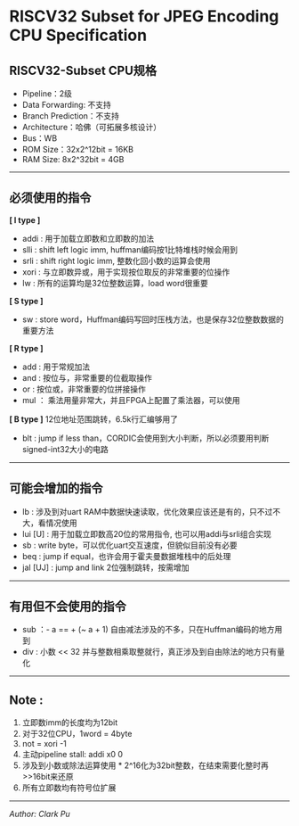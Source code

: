
# RISCV32 Subset for JPEG Encoding CPU Specification

## RISCV32-Subset CPU规格
- Pipeline：2级
- Data Forwarding: 不支持
- Branch Prediction：不支持
- Architecture：哈佛（可拓展多核设计）
- Bus：WB
- ROM Size：32x2^12bit = 16KB
- RAM Size:  8x2^32bit =  4GB
---

## 必须使用的指令
**[ I type ]**
- addi   :  用于加载立即数和立即数的加法
- slli   :  shift left logic imm, huffman编码按1比特堆栈时候会用到
- srli   :  shift right logic imm, 整数化回小数的运算会使用
- xori   :  与立即数异或，用于实现按位取反的非常重要的位操作
- lw     :  所有的运算均是32位整数运算，load word很重要

**[ S type ]**
- sw     :  store word，Huffman编码写回时压栈方法，也是保存32位整数数据的重要方法

**[ R type ]**
- add    :  用于常规加法
- and    :  按位与，非常重要的位截取操作
- or     :  按位或，非常重要的位拼接操作
- mul    ： 乘法用量非常大，并且FPGA上配置了乘法器，可以使用

**[ B type ]** 12位地址范围跳转，6.5k行汇编够用了
- blt    :  jump if less than，CORDIC会使用到大小判断，所以必须要用判断signed-int32大小的电路

---

## 可能会增加的指令
- lb       : 涉及到对uart RAM中数据快速读取，优化效果应该还是有的，只不过不大，看情况使用
- lui [U]  : 用于加载立即数高20位的常用指令, 也可以用addi与srli组合实现
- sb       : write byte，可以优化uart交互速度，但貌似目前没有必要
- beq      : jump if equal，也许会用于霍夫曼数据堆栈中的后处理
- jal [UJ] : jump and link 2位强制跳转，按需增加

---

## 有用但不会使用的指令
- sub ：- a == + (~ a + 1) 自由减法涉及的不多，只在Huffman编码的地方用到
- div : 小数 << 32 并与整数相乘取整就行，真正涉及到自由除法的地方只有量化

---

## Note :
1. 立即数imm的长度均为12bit
2. 对于32位CPU，1word = 4byte
3. not = xori -1
4. 主动pipeline stall: addi x0 0
5. 涉及到小数或除法运算使用 * 2^16化为32bit整数，在结束需要化整时再>>16bit来还原
6. 所有立即数均有符号位扩展

---

*Author: Clark Pu*